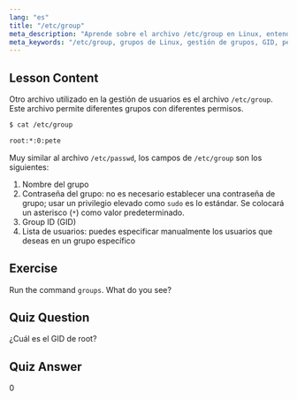 ```yaml
---
lang: "es"
title: "/etc/group"
meta_description: "Aprende sobre el archivo /etc/group en Linux, entendiendo la gestión de grupos, GID y permisos de usuario. Tutorial esencial del archivo de grupo de Linux para principiantes."
meta_keywords: "/etc/group, grupos de Linux, gestión de grupos, GID, permisos de Linux, tutorial de Linux, Linux para principiantes, guía de Linux"
---
```


## Lesson Content

Otro archivo utilizado en la gestión de usuarios es el archivo `/etc/group`. Este archivo permite diferentes grupos con diferentes permisos.

```bash
$ cat /etc/group

root:*:0:pete
```

Muy similar al archivo `/etc/passwd`, los campos de `/etc/group` son los siguientes:

1. Nombre del grupo
2. Contraseña del grupo: no es necesario establecer una contraseña de grupo; usar un privilegio elevado como `sudo` es lo estándar. Se colocará un asterisco (`*`) como valor predeterminado.
3. Group ID (GID)
4. Lista de usuarios: puedes especificar manualmente los usuarios que deseas en un grupo específico

## Exercise

Run the command `groups`. What do you see?

## Quiz Question

¿Cuál es el GID de root?

## Quiz Answer

0
